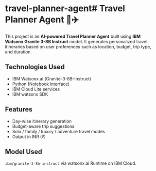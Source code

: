 # travel-planner-agent# Travel Planner Agent 🧳✈️

This project is an **AI-powered Travel Planner Agent** built using **IBM Watsonx Granite 3-8B Instruct** model. It generates personalized travel itineraries based on user preferences such as location, budget, trip type, and duration.

## Technologies Used
- IBM Watsonx.ai (Granite-3-8B-Instruct)
- Python (Notebook interface)
- IBM Cloud Lite services
- IBM watsonx SDK

## Features
- Day-wise itinerary generation
- Budget-aware trip suggestions
- Solo / family / luxury / adventure travel modes
- Output in INR (₹)

## Model Used
`ibm/granite-3-8b-instruct` via watsonx.ai Runtime on IBM Cloud.

